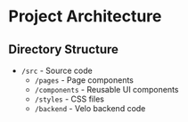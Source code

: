 # Project Architecture

## Directory Structure
- `/src` - Source code
  - `/pages` - Page components
  - `/components` - Reusable UI components
  - `/styles` - CSS files
  - `/backend` - Velo backend code